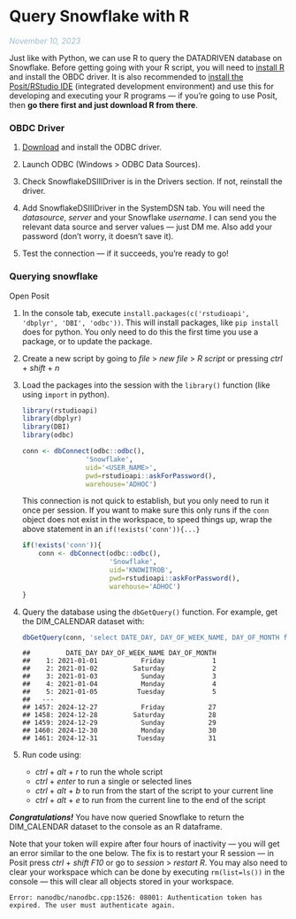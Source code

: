 Query Snowflake with R
================
<em style='color:#00508060;'>November 10, 2023</em>

<!-- Original date: 2023-11-09 -->

Just like with Python, we can use R to query the DATADRIVEN database on
Snowflake. Before getting going with your R script, you will need to
[install R](https://cran.r-project.org/bin/windows/base/) and install
the OBDC driver. It is also recommended to [install the Posit/RStudio
IDE](https://posit.co/download/rstudio-desktop/) (integrated development
environment) and use this for developing and executing your R programs —
if you’re going to use Posit, then **go there first and just download R
from there**.

### OBDC Driver

1.  [Download](https://developers.snowflake.com/odbc/) and install the
    ODBC driver.

2.  Launch ODBC (Windows \> ODBC Data Sources).

3.  Check SnowflakeDSIIIDriver is in the Drivers section. If not,
    reinstall the driver.

4.  Add SnowflakeDSIIIDriver in the SystemDSN tab. You will need the
    *datasource*, *server* and your Snowflake *username*. I can send you
    the relevant data source and server values — just DM me. Also add
    your password (don’t worry, it doesn’t save it).

5.  Test the connection — if it succeeds, you’re ready to go!

### Querying snowflake

Open Posit

1.  In the console tab, execute
    `install.packages(c('rstudioapi', 'dbplyr', 'DBI', 'odbc'))`. This
    will install packages, like `pip install` does for python. You only
    need to do this the first time you use a package, or to update the
    package.

2.  Create a new script by going to *file* \> *new file* \> *R script*
    or pressing *ctrl* + *shift* + *n*

3.  Load the packages into the session with the `library()` function
    (like using `import` in python).

    ``` r
    library(rstudioapi)
    library(dbplyr)
    library(DBI)
    library(odbc)
    ```

    ``` r
    conn <- dbConnect(odbc::odbc(), 
                    'Snowflake', 
                    uid='<USER_NAME>', 
                    pwd=rstudioapi::askForPassword(),
                    warehouse='ADHOC')
    ```

    This connection is not quick to establish, but you only need to run
    it once per session. If you want to make sure this only runs if the
    `conn` object does not exist in the workspace, to speed things up,
    wrap the above statement in an `if(!exists('conn')){...}`

    ``` r
    if(!exists('conn')){
        conn <- dbConnect(odbc::odbc(), 
                          'Snowflake', 
                          uid='KNOWITROB', 
                          pwd=rstudioapi::askForPassword(),
                          warehouse='ADHOC')
    }
    ```

4.  Query the database using the `dbGetQuery()` function. For example,
    get the DIM_CALENDAR dataset with:

    ``` r
    dbGetQuery(conn, 'select DATE_DAY, DAY_OF_WEEK_NAME, DAY_OF_MONTH from CORE.DIM_CALENDAR')
    ```

        ##         DATE_DAY DAY_OF_WEEK_NAME DAY_OF_MONTH
        ##    1: 2021-01-01           Friday            1
        ##    2: 2021-01-02         Saturday            2
        ##    3: 2021-01-03           Sunday            3
        ##    4: 2021-01-04           Monday            4
        ##    5: 2021-01-05          Tuesday            5
        ##   ---                                         
        ## 1457: 2024-12-27           Friday           27
        ## 1458: 2024-12-28         Saturday           28
        ## 1459: 2024-12-29           Sunday           29
        ## 1460: 2024-12-30           Monday           30
        ## 1461: 2024-12-31          Tuesday           31

5.  Run code using:

    - *ctrl* + *alt* + *r* to run the whole script
    - *ctrl* + *enter* to run a single or selected lines
    - *ctrl* + *alt* + *b* to run from the start of the script to your
      current line
    - *ctrl* + *alt* + *e* to run from the current line to the end of
      the script

***Congratulations!*** You have now queried Snowflake to return the
DIM_CALENDAR dataset to the console as an R dataframe.

Note that your token will expire after four hours of inactivity — you
will get an error similar to the one below. The fix is to restart your R
session — in Posit press *ctrl* + *shift* *F10* or go to *session* \>
*restart R*. You may also need to clear your workspace which can be done
by executing `rm(list=ls())` in the console — this will clear all
objects stored in your workspace.

    Error: nanodbc/nanodbc.cpp:1526: 08001: Authentication token has expired. The user must authenticate again.

<!-- Important source: https://community.snowflake.com/s/article/How-To-Connect-Snowflake-with-R-RStudio-using-RODBC-driver-on-Windows-MacOS-Linux -->
